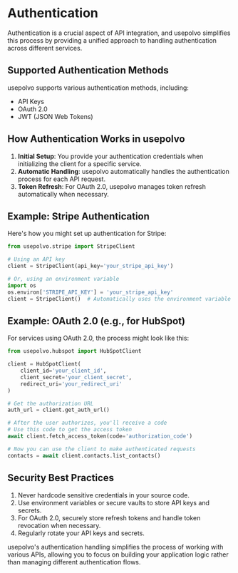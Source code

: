 # Authentication

Authentication is a crucial aspect of API integration, and usepolvo simplifies this process by providing a unified approach to handling authentication across different services.

## Supported Authentication Methods

usepolvo supports various authentication methods, including:

- API Keys
- OAuth 2.0
- JWT (JSON Web Tokens)

## How Authentication Works in usepolvo

1. **Initial Setup**: You provide your authentication credentials when initializing the client for a specific service.
2. **Automatic Handling**: usepolvo automatically handles the authentication process for each API request.
3. **Token Refresh**: For OAuth 2.0, usepolvo manages token refresh automatically when necessary.

## Example: Stripe Authentication

Here's how you might set up authentication for Stripe:

```python
from usepolvo.stripe import StripeClient

# Using an API key
client = StripeClient(api_key='your_stripe_api_key')

# Or, using an environment variable
import os
os.environ['STRIPE_API_KEY'] = 'your_stripe_api_key'
client = StripeClient()  # Automatically uses the environment variable
```

## Example: OAuth 2.0 (e.g., for HubSpot)

For services using OAuth 2.0, the process might look like this:

```python
from usepolvo.hubspot import HubSpotClient

client = HubSpotClient(
    client_id='your_client_id',
    client_secret='your_client_secret',
    redirect_uri='your_redirect_uri'
)

# Get the authorization URL
auth_url = client.get_auth_url()

# After the user authorizes, you'll receive a code
# Use this code to get the access token
await client.fetch_access_token(code='authorization_code')

# Now you can use the client to make authenticated requests
contacts = await client.contacts.list_contacts()
```

## Security Best Practices

1. Never hardcode sensitive credentials in your source code.
2. Use environment variables or secure vaults to store API keys and secrets.
3. For OAuth 2.0, securely store refresh tokens and handle token revocation when necessary.
4. Regularly rotate your API keys and secrets.

usepolvo's authentication handling simplifies the process of working with various APIs, allowing you to focus on building your application logic rather than managing different authentication flows.